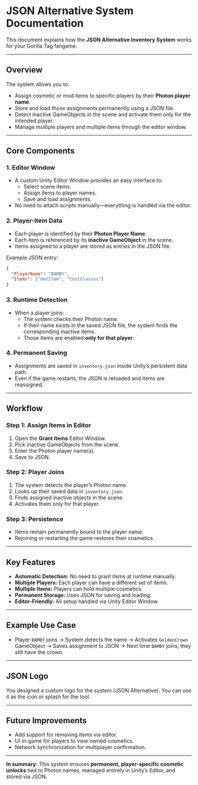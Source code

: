 # JSON Alternative System Documentation

This document explains how the **JSON Alternative Inventory System** works for your Gorilla Tag fangame.

---

## Overview
The system allows you to:
- Assign cosmetic or mod items to specific players by their **Photon player name**.
- Store and load those assignments permanently using a JSON file.
- Detect inactive GameObjects in the scene and activate them only for the intended player.
- Manage multiple players and multiple items through the editor window.

---

## Core Components

### 1. **Editor Window**
- A custom Unity Editor Window provides an easy interface to:
  - Select scene items.
  - Assign items to player names.
  - Save and load assignments.
- No need to attach scripts manually—everything is handled via the editor.

### 2. **Player-Item Data**
- Each player is identified by their **Photon Player Name**.
- Each item is referenced by its **inactive GameObject** in the scene.
- Items assigned to a player are stored as entries in the JSON file.

Example JSON entry:
```json
{
  "PlayerName": "BAMBY",
  "Items": ["HatItem", "CoolGlasses"]
}
```

### 3. **Runtime Detection**
- When a player joins:
  - The system checks their Photon name.
  - If their name exists in the saved JSON file, the system finds the corresponding inactive items.
  - Those items are enabled **only for that player**.

### 4. **Permanent Saving**
- Assignments are saved in `inventory.json` inside Unity’s persistent data path.
- Even if the game restarts, the JSON is reloaded and items are reassigned.

---

## Workflow

### Step 1: Assign Items in Editor
1. Open the **Grant Items** Editor Window.
2. Pick inactive GameObjects from the scene.
3. Enter the Photon player name(s).
4. Save to JSON.

### Step 2: Player Joins
1. The system detects the player’s Photon name.
2. Looks up their saved data in `inventory.json`.
3. Finds assigned inactive objects in the scene.
4. Activates them only for that player.

### Step 3: Persistence
- Items remain permanently bound to the player name.
- Rejoining or restarting the game restores their cosmetics.

---

## Key Features
- **Automatic Detection:** No need to grant items at runtime manually.
- **Multiple Players:** Each player can have a different set of items.
- **Multiple Items:** Players can hold multiple cosmetics.
- **Permanent Storage:** Uses JSON for saving and loading.
- **Editor-Friendly:** All setup handled via Unity Editor Window.

---

## Example Use Case
- Player `BAMBY` joins → System detects the name → Activates `GoldenCrown` GameObject → Saves assignment to JSON → Next time `BAMBY` joins, they still have the crown.

---

## JSON Logo
You designed a custom logo for the system (JSON Alternative). You can use it as the icon or splash for the tool.

---

## Future Improvements
- Add support for removing items via editor.
- UI in-game for players to view owned cosmetics.
- Network synchronization for multiplayer confirmation.

---

**In summary:**
This system ensures **permanent, player-specific cosmetic unlocks** tied to Photon names, managed entirely in Unity’s Editor, and stored via JSON.

